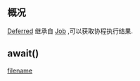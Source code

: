 ## 概况

[Deferred](/API/Coroutines/Deferred/README.md) 继承自 [Job](/API/Coroutines/Job/README.md) ,可以获取协程执行结果.

## await()

[filename](await.md ':include')